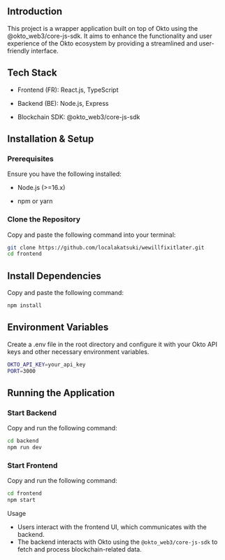 ## Introduction

This project is a wrapper application built on top of Okto using the @okto_web3/core-js-sdk. It aims to enhance the functionality and user experience of the Okto ecosystem by providing a streamlined and user-friendly interface.


## Tech Stack

* Frontend (FR): React.js, TypeScript

* Backend (BE): Node.js, Express

* Blockchain SDK: @okto_web3/core-js-sdk

## Installation & Setup

### Prerequisites

Ensure you have the following installed:

* Node.js (>=16.x)

* npm or yarn

### Clone the Repository
Copy and paste the following command into your terminal:
```sh
git clone https://github.com/localakatsuki/wewillfixitlater.git
cd frontend
```

## Install Dependencies

Copy and paste the following command:
```sh
npm install
```
## Environment Variables

Create a .env file in the root directory and configure it with your Okto API keys and other necessary environment variables.

```sh
OKTO_API_KEY=your_api_key
PORT=3000
```

## Running the Application

### Start Backend

Copy and run the following command:

```sh
cd backend
npm run dev
```

### Start Frontend

Copy and run the following command:

```sh
cd frontend
npm start
```

Usage

- Users interact with the frontend UI, which communicates with the backend.
- The backend interacts with Okto using the `@okto_web3/core-js-sdk` to fetch and process blockchain-related data.

